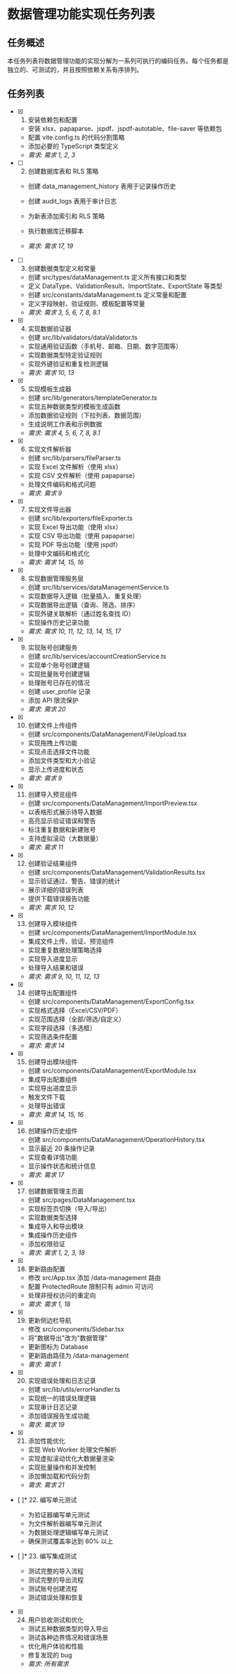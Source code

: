 # 数据管理功能实现任务列表

## 任务概述

本任务列表将数据管理功能的实现分解为一系列可执行的编码任务。每个任务都是独立的、可测试的，并且按照依赖关系有序排列。

## 任务列表

- [x] 1. 安装依赖包和配置


  - 安装 xlsx、papaparse、jspdf、jspdf-autotable、file-saver 等依赖包
  - 配置 vite.config.ts 的代码分割策略
  - 添加必要的 TypeScript 类型定义
  - _需求: 需求 1, 2, 3_



- [ ] 2. 创建数据库表和 RLS 策略
  - 创建 data_management_history 表用于记录操作历史
  - 创建 audit_logs 表用于审计日志
  - 为新表添加索引和 RLS 策略



  - 执行数据库迁移脚本
  - _需求: 需求 17, 19_

- [ ] 3. 创建数据类型定义和常量
  - 创建 src/types/dataManagement.ts 定义所有接口和类型
  - 定义 DataType、ValidationResult、ImportState、ExportState 等类型
  - 创建 src/constants/dataManagement.ts 定义常量和配置
  - 定义字段映射、验证规则、模板配置等常量
  - _需求: 需求 3, 5, 6, 7, 8, 8.1_

- [x] 4. 实现数据验证器


  - 创建 src/lib/validators/dataValidator.ts
  - 实现通用验证函数（手机号、邮箱、日期、数字范围等）
  - 实现数据类型特定验证规则
  - 实现外键验证和重复检测逻辑
  - _需求: 需求 10, 13_

- [x] 5. 实现模板生成器



  - 创建 src/lib/generators/templateGenerator.ts
  - 实现五种数据类型的模板生成函数
  - 添加数据验证规则（下拉列表、数据范围）
  - 生成说明工作表和示例数据
  - _需求: 需求 4, 5, 6, 7, 8, 8.1_

- [x] 6. 实现文件解析器


  - 创建 src/lib/parsers/fileParser.ts
  - 实现 Excel 文件解析（使用 xlsx）
  - 实现 CSV 文件解析（使用 papaparse）
  - 处理文件编码和格式问题
  - _需求: 需求 9_


- [x] 7. 实现文件导出器



  - 创建 src/lib/exporters/fileExporter.ts
  - 实现 Excel 导出功能（使用 xlsx）
  - 实现 CSV 导出功能（使用 papaparse）
  - 实现 PDF 导出功能（使用 jspdf）
  - 处理中文编码和格式化
  - _需求: 需求 14, 15, 16_

- [x] 8. 实现数据管理服务层


  - 创建 src/lib/services/dataManagementService.ts
  - 实现数据导入逻辑（批量插入、重复处理）
  - 实现数据导出逻辑（查询、筛选、排序）
  - 实现外键关联解析（通过姓名查找 ID）
  - 实现操作历史记录功能
  - _需求: 需求 10, 11, 12, 13, 14, 15, 17_

- [x] 9. 实现账号创建服务



  - 创建 src/lib/services/accountCreationService.ts
  - 实现单个账号创建逻辑
  - 实现批量账号创建逻辑
  - 处理账号已存在的情况
  - 创建 user_profile 记录
  - 添加 API 限流保护
  - _需求: 需求 20_

- [x] 10. 创建文件上传组件


  - 创建 src/components/DataManagement/FileUpload.tsx
  - 实现拖拽上传功能
  - 实现点击选择文件功能
  - 添加文件类型和大小验证
  - 显示上传进度和状态
  - _需求: 需求 9_

- [x] 11. 创建导入预览组件

  - 创建 src/components/DataManagement/ImportPreview.tsx
  - 以表格形式展示待导入数据
  - 高亮显示验证错误和警告
  - 标注重复数据和新建账号
  - 支持虚拟滚动（大数据量）
  - _需求: 需求 11_

- [x] 12. 创建验证结果组件

  - 创建 src/components/DataManagement/ValidationResults.tsx
  - 显示验证通过、警告、错误的统计
  - 展示详细的错误列表
  - 提供下载错误报告功能
  - _需求: 需求 10, 12_

- [x] 13. 创建导入模块组件

  - 创建 src/components/DataManagement/ImportModule.tsx
  - 集成文件上传、验证、预览组件
  - 实现重复数据处理策略选择
  - 实现导入进度显示
  - 处理导入结果和错误
  - _需求: 需求 9, 10, 11, 12, 13_

- [x] 14. 创建导出配置组件

  - 创建 src/components/DataManagement/ExportConfig.tsx
  - 实现格式选择（Excel/CSV/PDF）
  - 实现范围选择（全部/筛选/自定义）
  - 实现字段选择（多选框）
  - 实现筛选条件配置
  - _需求: 需求 14_

- [x] 15. 创建导出模块组件

  - 创建 src/components/DataManagement/ExportModule.tsx
  - 集成导出配置组件
  - 实现导出进度显示
  - 触发文件下载
  - 处理导出错误
  - _需求: 需求 14, 15, 16_

- [x] 16. 创建操作历史组件

  - 创建 src/components/DataManagement/OperationHistory.tsx
  - 显示最近 20 条操作记录
  - 实现查看详情功能
  - 显示操作状态和统计信息
  - _需求: 需求 17_

- [x] 17. 创建数据管理主页面


  - 创建 src/pages/DataManagement.tsx
  - 实现标签页切换（导入/导出）
  - 实现数据类型选择
  - 集成导入和导出模块
  - 集成操作历史组件
  - 添加权限验证
  - _需求: 需求 1, 2, 3, 18_

- [x] 18. 更新路由配置


  - 修改 src/App.tsx 添加 /data-management 路由
  - 配置 ProtectedRoute 限制只有 admin 可访问
  - 处理非授权访问的重定向
  - _需求: 需求 1, 18_

- [x] 19. 更新侧边栏导航


  - 修改 src/components/Sidebar.tsx
  - 将"数据导出"改为"数据管理"
  - 更新图标为 Database
  - 更新路由路径为 /data-management
  - _需求: 需求 1_

- [x] 20. 实现错误处理和日志记录

  - 创建 src/lib/utils/errorHandler.ts
  - 实现统一的错误处理逻辑
  - 实现审计日志记录
  - 添加错误报告生成功能
  - _需求: 需求 19_

- [x] 21. 添加性能优化

  - 实现 Web Worker 处理文件解析
  - 实现虚拟滚动优化大数据量渲染
  - 实现批量操作和并发控制
  - 添加懒加载和代码分割
  - _需求: 需求 21_

- [ ]* 22. 编写单元测试
  - 为验证器编写单元测试
  - 为文件解析器编写单元测试
  - 为数据处理逻辑编写单元测试
  - 确保测试覆盖率达到 80% 以上

- [ ]* 23. 编写集成测试
  - 测试完整的导入流程
  - 测试完整的导出流程
  - 测试账号创建流程
  - 测试错误处理和恢复

- [x] 24. 用户验收测试和优化



  - 测试五种数据类型的导入导出
  - 测试各种边界情况和错误场景
  - 优化用户体验和性能
  - 修复发现的 bug
  - _需求: 所有需求_
